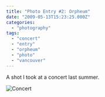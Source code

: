 ```yaml
---
title: "Photo Entry #2: Orpheum"
date: "2009-05-13T15:23:25.000Z"
categories: 
  - "photography"
tags: 
  - "concert"
  - "entry"
  - "orpheum"
  - "photo"
  - "vancouver"
---
```


A shot I took at a concert last summer.

![Concert](http://farm4.static.flickr.com/3002/2614764103_235ae6b39e.jpg?v=0)
